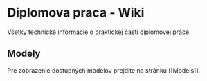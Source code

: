 # Diplomova praca - Wiki

Všetky technické informacie o praktickej časti diplomovej práce

## Modely

Pre zobrazenie dostupných modelov prejdite na stránku [[Models]].
